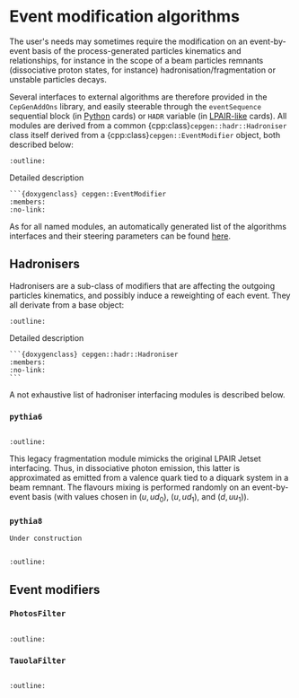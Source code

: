 # Event modification algorithms

The user's needs may sometimes require the modification on an event-by-event basis of the process-generated particles kinematics and relationships,
for instance in the scope of a beam particles remnants (dissociative proton states, for instance) hadronisation/fragmentation or unstable particles decays.

Several interfaces to external algorithms are therefore provided in the `CepGenAddOns` library, and easily steerable through the `eventSequence` sequential block (in [Python](/cards-python.md) cards) or `HADR` variable (in [LPAIR-like](/cards-lpair.md) cards).
All modules are derived from a common {cpp:class}`cepgen::hadr::Hadroniser` class itself derived from a {cpp:class}`cepgen::EventModifier` object, both described below:

```{doxygenclass} cepgen::EventModifier
:outline:
```

Detailed description

````{toggle}
```{doxygenclass} cepgen::EventModifier
:members:
:no-link:
````

As for all named modules, an automatically generated list of the algorithms interfaces and their steering parameters can be found [here](/raw-modules.md#evtmod).

## Hadronisers

Hadronisers are a sub-class of modifiers that are affecting the outgoing particles kinematics, and possibly induce a reweighting of each event.
They all derivate from a base object:

```{doxygenclass} cepgen::hadr::Hadroniser
:outline:
```

Detailed description

````{toggle}
```{doxygenclass} cepgen::hadr::Hadroniser
:members:
:no-link:
```
````

A not exhaustive list of hadroniser interfacing modules is described below.

### `pythia6`

```{versionadded} 0.9.6
```

```{doxygenclass} cepgen::hadr::Pythia6Hadroniser
:outline:
```

This legacy fragmentation module mimicks the original LPAIR Jetset interfacing.
Thus, in dissociative photon emission, this latter is approximated as emitted from a valence quark tied to a diquark system in a beam remnant.
The flavours mixing is performed randomly on an event-by-event basis (with values chosen in $(u,ud_0)$, $(u,ud_1)$, and $(d,uu_1)$).

### `pythia8`

```{warning}
Under construction
```

```{versionadded} 0.9
```

```{doxygenclass} cepgen::hadr::Pythia8Hadroniser
:outline:
```

## Event modifiers

### `PhotosFilter`

```{versionadded} 1.0
```

```{doxygenclass} cepgen::hadr::PhotosFilter
:outline:
```

### `TauolaFilter`

```{versionadded} 1.0
```

```{doxygenclass} cepgen::hadr::TauolaFilter
:outline:
```
